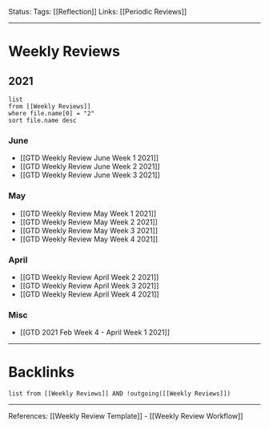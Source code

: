 Status:
Tags: [[Reflection]]
Links: [[Periodic Reviews]]
___
# Weekly Reviews
## 2021
```dataview
list 
from [[Weekly Reviews]]
where file.name[0] = "2"
sort file.name desc
```
### June
- [[GTD Weekly Review June Week 1 2021]]
- [[GTD Weekly Review June Week 2 2021]]
- [[GTD Weekly Review June Week 3 2021]]
### May
- [[GTD Weekly Review May Week 1 2021]]
- [[GTD Weekly Review May Week 2 2021]]
- [[GTD Weekly Review May Week 3 2021]]
- [[GTD Weekly Review May Week 4 2021]]
### April
- [[GTD Weekly Review April Week 2 2021]]
- [[GTD Weekly Review April Week 3 2021]]
- [[GTD Weekly Review April Week 4 2021]]
### Misc
- [[GTD 2021 Feb Week 4 - April Week 1 2021]]
___
# Backlinks
```dataview
list from [[Weekly Reviews]] AND !outgoing([[Weekly Reviews]])
```
___
References: [[Weekly Review Template]] - [[Weekly Review Workflow]]